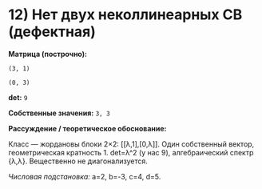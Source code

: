 # 12) Нет двух неколлинеарных СВ (дефектная)

**Матрица (построчно):**

`(3, 1)`

`(0, 3)`

**det:** `9`

**Собственные значения:** `3, 3`

**Рассуждение / теоретическое обоснование:**

Класс — жордановы блоки 2×2: [[λ,1],[0,λ]]. Один собственный вектор, геометрическая кратность 1. det=λ^2 (у нас 9), алгебраический спектр {λ,λ}. Вещественно не диагонализуется.

*Числовая подстановка:* a=2, b=-3, c=4, d=5.

